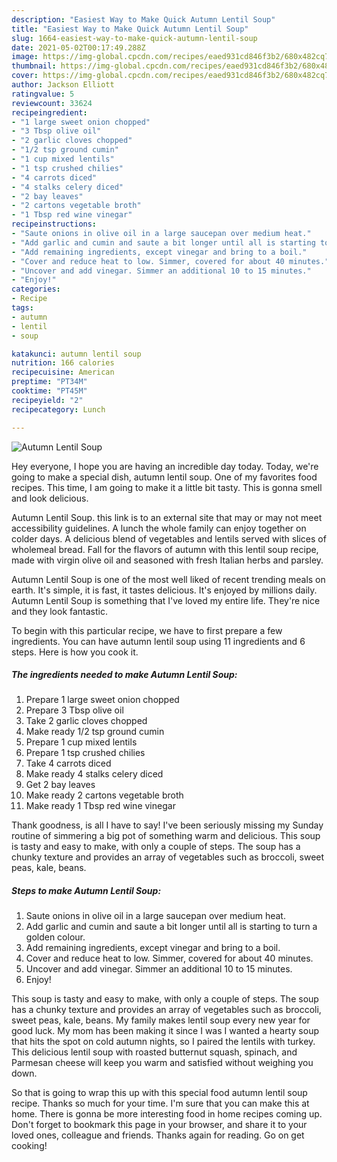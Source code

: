 ```yaml
---
description: "Easiest Way to Make Quick Autumn Lentil Soup"
title: "Easiest Way to Make Quick Autumn Lentil Soup"
slug: 1664-easiest-way-to-make-quick-autumn-lentil-soup
date: 2021-05-02T00:17:49.288Z
image: https://img-global.cpcdn.com/recipes/eaed931cd846f3b2/680x482cq70/autumn-lentil-soup-recipe-main-photo.jpg
thumbnail: https://img-global.cpcdn.com/recipes/eaed931cd846f3b2/680x482cq70/autumn-lentil-soup-recipe-main-photo.jpg
cover: https://img-global.cpcdn.com/recipes/eaed931cd846f3b2/680x482cq70/autumn-lentil-soup-recipe-main-photo.jpg
author: Jackson Elliott
ratingvalue: 5
reviewcount: 33624
recipeingredient:
- "1 large sweet onion chopped"
- "3 Tbsp olive oil"
- "2 garlic cloves chopped"
- "1/2 tsp ground cumin"
- "1 cup mixed lentils"
- "1 tsp crushed chilies"
- "4 carrots diced"
- "4 stalks celery diced"
- "2 bay leaves"
- "2 cartons vegetable broth"
- "1 Tbsp red wine vinegar"
recipeinstructions:
- "Saute onions in olive oil in a large saucepan over medium heat."
- "Add garlic and cumin and saute a bit longer until all is starting to turn a golden colour."
- "Add remaining ingredients, except vinegar and bring to a boil."
- "Cover and reduce heat to low. Simmer, covered for about 40 minutes."
- "Uncover and add vinegar. Simmer an additional 10 to 15 minutes."
- "Enjoy!"
categories:
- Recipe
tags:
- autumn
- lentil
- soup

katakunci: autumn lentil soup 
nutrition: 166 calories
recipecuisine: American
preptime: "PT34M"
cooktime: "PT45M"
recipeyield: "2"
recipecategory: Lunch

---
```



![Autumn Lentil Soup](https://img-global.cpcdn.com/recipes/eaed931cd846f3b2/680x482cq70/autumn-lentil-soup-recipe-main-photo.jpg)

Hey everyone, I hope you are having an incredible day today. Today, we're going to make a special dish, autumn lentil soup. One of my favorites food recipes. This time, I am going to make it a little bit tasty. This is gonna smell and look delicious.

Autumn Lentil Soup. this link is to an external site that may or may not meet accessibility guidelines. A lunch the whole family can enjoy together on colder days. A delicious blend of vegetables and lentils served with slices of wholemeal bread. Fall for the flavors of autumn with this lentil soup recipe, made with virgin olive oil and seasoned with fresh Italian herbs and parsley.

Autumn Lentil Soup is one of the most well liked of recent trending meals on earth. It's simple, it is fast, it tastes delicious. It's enjoyed by millions daily. Autumn Lentil Soup is something that I've loved my entire life. They're nice and they look fantastic.


To begin with this particular recipe, we have to first prepare a few ingredients. You can have autumn lentil soup using 11 ingredients and 6 steps. Here is how you cook it.

<!--inarticleads1-->

##### The ingredients needed to make Autumn Lentil Soup:

1. Prepare 1 large sweet onion chopped
1. Prepare 3 Tbsp olive oil
1. Take 2 garlic cloves chopped
1. Make ready 1/2 tsp ground cumin
1. Prepare 1 cup mixed lentils
1. Prepare 1 tsp crushed chilies
1. Take 4 carrots diced
1. Make ready 4 stalks celery diced
1. Get 2 bay leaves
1. Make ready 2 cartons vegetable broth
1. Make ready 1 Tbsp red wine vinegar


Thank goodness, is all I have to say! I&#39;ve been seriously missing my Sunday routine of simmering a big pot of something warm and delicious. This soup is tasty and easy to make, with only a couple of steps. The soup has a chunky texture and provides an array of vegetables such as broccoli, sweet peas, kale, beans. 

<!--inarticleads2-->

##### Steps to make Autumn Lentil Soup:

1. Saute onions in olive oil in a large saucepan over medium heat.
1. Add garlic and cumin and saute a bit longer until all is starting to turn a golden colour.
1. Add remaining ingredients, except vinegar and bring to a boil.
1. Cover and reduce heat to low. Simmer, covered for about 40 minutes.
1. Uncover and add vinegar. Simmer an additional 10 to 15 minutes.
1. Enjoy!


This soup is tasty and easy to make, with only a couple of steps. The soup has a chunky texture and provides an array of vegetables such as broccoli, sweet peas, kale, beans. My family makes lentil soup every new year for good luck. My mom has been making it since I was I wanted a hearty soup that hits the spot on cold autumn nights, so I paired the lentils with turkey. This delicious lentil soup with roasted butternut squash, spinach, and Parmesan cheese will keep you warm and satisfied without weighing you down. 

So that is going to wrap this up with this special food autumn lentil soup recipe. Thanks so much for your time. I'm sure that you can make this at home. There is gonna be more interesting food in home recipes coming up. Don't forget to bookmark this page in your browser, and share it to your loved ones, colleague and friends. Thanks again for reading. Go on get cooking!
